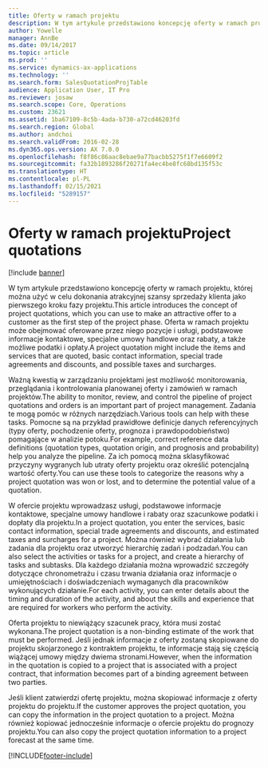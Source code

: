 ```yaml
---
title: Oferty w ramach projektu
description: W tym artykule przedstawiono koncepcję oferty w ramach projektu, której można użyć w celu dokonania atrakcyjnej szansy sprzedaży klienta jako pierwszego kroku fazy projektu. Oferta w ramach projektu może obejmować oferowane przez niego pozycje i usługi, podstawowe informacje kontaktowe, specjalne umowy handlowe oraz rabaty, a także możliwe podatki i opłaty.
author: Yowelle
manager: AnnBe
ms.date: 09/14/2017
ms.topic: article
ms.prod: ''
ms.service: dynamics-ax-applications
ms.technology: ''
ms.search.form: SalesQuotationProjTable
audience: Application User, IT Pro
ms.reviewer: josaw
ms.search.scope: Core, Operations
ms.custom: 23621
ms.assetid: 1ba67109-8c5b-4ada-b730-a72cd46203fd
ms.search.region: Global
ms.author: andchoi
ms.search.validFrom: 2016-02-28
ms.dyn365.ops.version: AX 7.0.0
ms.openlocfilehash: f8f86c86aac8ebae9a77bacbb5275f1f7e6609f2
ms.sourcegitcommit: fa32b1893286f20271fa4ec4be8fc68bd135f53c
ms.translationtype: HT
ms.contentlocale: pl-PL
ms.lasthandoff: 02/15/2021
ms.locfileid: "5289157"
---
```

# <a name="project-quotations"></a><span data-ttu-id="d62aa-104">Oferty w ramach projektu</span><span class="sxs-lookup"><span data-stu-id="d62aa-104">Project quotations</span></span>

[!include [banner](../includes/banner.md)]

<span data-ttu-id="d62aa-105">W tym artykule przedstawiono koncepcję oferty w ramach projektu, której można użyć w celu dokonania atrakcyjnej szansy sprzedaży klienta jako pierwszego kroku fazy projektu.</span><span class="sxs-lookup"><span data-stu-id="d62aa-105">This article introduces the concept of project quotations, which you can use to make an attractive offer to a customer as the first step of the project phase.</span></span> <span data-ttu-id="d62aa-106">Oferta w ramach projektu może obejmować oferowane przez niego pozycje i usługi, podstawowe informacje kontaktowe, specjalne umowy handlowe oraz rabaty, a także możliwe podatki i opłaty.</span><span class="sxs-lookup"><span data-stu-id="d62aa-106">A project quotation might include the items and services that are quoted, basic contact information, special trade agreements and discounts, and possible taxes and surcharges.</span></span> 

<span data-ttu-id="d62aa-107">Ważną kwestią w zarządzaniu projektami jest możliwość monitorowania, przeglądania i kontrolowania planowanej oferty i zamówień w ramach projektów.</span><span class="sxs-lookup"><span data-stu-id="d62aa-107">The ability to monitor, review, and control the pipeline of project quotations and orders is an important part of project management.</span></span> <span data-ttu-id="d62aa-108">Zadania te mogą pomóc w różnych narzędziach.</span><span class="sxs-lookup"><span data-stu-id="d62aa-108">Various tools can help with these tasks.</span></span> <span data-ttu-id="d62aa-109">Pomocne są na przykład prawidłowe definicje danych referencyjnych (typy oferty, pochodzenie oferty, prognoza i prawdopodobieństwo) pomagające w analizie potoku.</span><span class="sxs-lookup"><span data-stu-id="d62aa-109">For example, correct reference data definitions (quotation types, quotation origin, and prognosis and probability) help you analyze the pipeline.</span></span> <span data-ttu-id="d62aa-110">Za ich pomocą można sklasyfikować przyczyny wygranych lub utraty oferty projektu oraz określić potencjalną wartość oferty.</span><span class="sxs-lookup"><span data-stu-id="d62aa-110">You can use these tools to categorize the reasons why a project quotation was won or lost, and to determine the potential value of a quotation.</span></span> 

<span data-ttu-id="d62aa-111">W ofercie projektu wprowadzasz usługi, podstawowe informacje kontaktowe, specjalne umowy handlowe i rabaty oraz szacunkowe podatki i dopłaty dla projektu.</span><span class="sxs-lookup"><span data-stu-id="d62aa-111">In a project quotation, you enter the services, basic contact information, special trade agreements and discounts, and estimated taxes and surcharges for a project.</span></span> <span data-ttu-id="d62aa-112">Można również wybrać działania lub zadania dla projektu oraz utworzyć hierarchię zadań i podzadań.</span><span class="sxs-lookup"><span data-stu-id="d62aa-112">You can also select the activities or tasks for a project, and create a hierarchy of tasks and subtasks.</span></span> <span data-ttu-id="d62aa-113">Dla każdego działania można wprowadzić szczegóły dotyczące chronometrażu i czasu trwania działania oraz informacje o umiejętnościach i doświadczeniach wymaganych dla pracowników wykonujących działanie.</span><span class="sxs-lookup"><span data-stu-id="d62aa-113">For each activity, you can enter details about the timing and duration of the activity, and about the skills and experience that are required for workers who perform the activity.</span></span> 

<span data-ttu-id="d62aa-114">Oferta projektu to niewiążący szacunek pracy, która musi zostać wykonana.</span><span class="sxs-lookup"><span data-stu-id="d62aa-114">The project quotation is a non-binding estimate of the work that must be performed.</span></span> <span data-ttu-id="d62aa-115">Jeśli jednak informacje z oferty zostaną skopiowane do projektu skojarzonego z kontraktem projektu, te informacje stają się częścią wiążącej umowy między dwiema stronami.</span><span class="sxs-lookup"><span data-stu-id="d62aa-115">However, when the information in the quotation is copied to a project that is associated with a project contract, that information becomes part of a binding agreement between two parties.</span></span> 

<span data-ttu-id="d62aa-116">Jeśli klient zatwierdzi ofertę projektu, można skopiować informacje z oferty projektu do projektu.</span><span class="sxs-lookup"><span data-stu-id="d62aa-116">If the customer approves the project quotation, you can copy the information in the project quotation to a project.</span></span> <span data-ttu-id="d62aa-117">Można również kopiować jednocześnie informacje o ofercie projektu do prognozy projektu.</span><span class="sxs-lookup"><span data-stu-id="d62aa-117">You can also copy the project quotation information to a project forecast at the same time.</span></span>





[!INCLUDE[footer-include](../includes/footer-banner.md)]